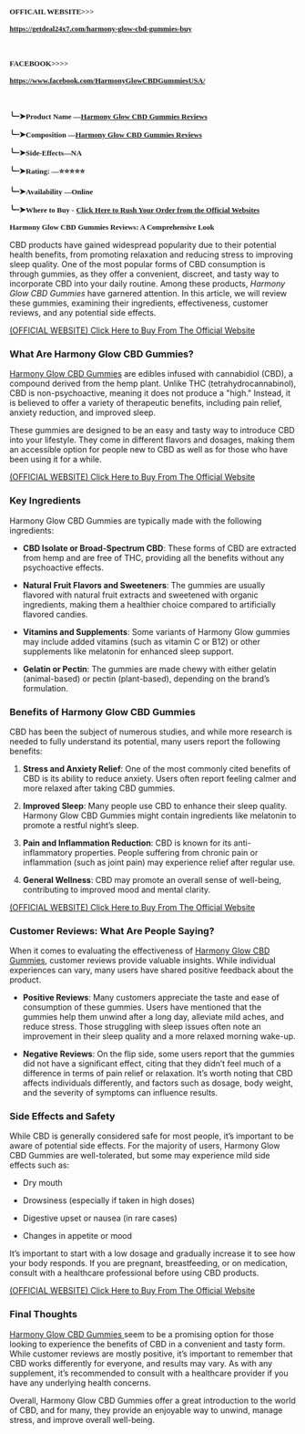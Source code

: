 <p><span style="font-family: Amiri;"><span style="font-size: small;"><strong>OFFICAIL WEBSITE&gt;&gt;&gt; </strong></span></span></p>
<p><span style="font-family: Amiri;"><span style="font-size: small;"><strong><a href="https://getdeal24x7.com/harmony-glow-cbd-gummies-buy">https://getdeal24x7.com/harmony-glow-cbd-gummies-buy</a> </strong></span></span></p>
<p><br /> </p>
<p><span style="font-family: Amiri;"><span style="font-size: small;"><strong>FACEBOOK&gt;&gt;&gt;&gt;</strong></span></span></p>
<p><span style="font-family: Amiri;"><span style="font-size: small;"><strong><a href="https://www.facebook.com/HarmonyGlowCBDGummiesUSA/">https://www.facebook.com/HarmonyGlowCBDGummiesUSA/</a> </strong></span></span></p>
<p><br /> </p>
<p><strong>╰┈➤<span style="font-family: Amiri;"><span style="font-size: small;">Product Name &mdash;<a href="https://www.facebook.com/HarmonyGlowCBDGummiesUSA/">Harmony Glow CBD Gummies Reviews</a></span></span></strong></p>
<p align="left"><strong>╰┈➤<span style="font-family: Amiri;"><span style="font-size: small;">Composition &mdash;<a href="https://www.facebook.com/HarmonyGlowCBDGummiesUSA/">Harmony Glow CBD Gummies Reviews</a></span></span></strong></p>
<p><strong>╰┈➤<span style="font-family: Amiri;"><span style="font-size: small;">Side-Effects&mdash;NA</span></span></strong></p>
<p><strong>╰┈➤<span style="font-family: Amiri;"><span style="font-size: small;">Rating: &mdash;⭐⭐⭐⭐⭐</span></span></strong></p>
<p><strong>╰┈➤<span style="font-family: Amiri;"><span style="font-size: small;">Availability &mdash;Online</span></span></strong></p>
<p><strong>╰┈➤<span style="font-family: Amiri;"><span style="font-size: small;">Where to Buy -</span></span></strong> <a href="https://www.facebook.com/HarmonyGlowCBDGummiesUSA/"><span style="font-family: Amiri;"><span style="font-size: small;"><strong> Click Here to Rush Your Order from the Official Websites</strong></span></span></a></p>
<p><strong><span style="font-family: Amiri;"><span style="font-size: small;">Harmony Glow CBD Gummies Reviews: A Comprehensive Look</span></span></strong></p>
<p>CBD products have gained widespread popularity due to their potential health benefits, from promoting relaxation and reducing stress to improving sleep quality. One of the most popular forms of CBD consumption is through gummies, as they offer a convenient, discreet, and tasty way to incorporate CBD into your daily routine. Among these products, <em>Harmony Glow CBD Gummies</em> have garnered attention. In this article, we will review these gummies, examining their ingredients, effectiveness, customer reviews, and any potential side effects.</p>
<p><a href="https://www.facebook.com/HarmonyGlowCBDGummiesUSA/">(OFFICIAL WEBSITE) Click Here to Buy From The Official Website</a></p>
<h3 class="western">What Are Harmony Glow CBD Gummies?</h3>
<p><a href="https://getdeal24x7.com/harmony-glow-cbd-gummies-buy">Harmony Glow CBD Gummies</a> are edibles infused with cannabidiol (CBD), a compound derived from the hemp plant. Unlike THC (tetrahydrocannabinol), CBD is non-psychoactive, meaning it does not produce a "high." Instead, it is believed to offer a variety of therapeutic benefits, including pain relief, anxiety reduction, and improved sleep.</p>
<p>These gummies are designed to be an easy and tasty way to introduce CBD into your lifestyle. They come in different flavors and dosages, making them an accessible option for people new to CBD as well as for those who have been using it for a while.</p>
<p><a href="https://www.facebook.com/HarmonyGlowCBDGummiesUSA/">(OFFICIAL WEBSITE) Click Here to Buy From The Official Website</a></p>
<h3 class="western">Key Ingredients</h3>
<p>Harmony Glow CBD Gummies are typically made with the following ingredients:</p>
<ul>
<li>
<p><strong>CBD Isolate or Broad-Spectrum CBD</strong>: These forms of CBD are extracted from hemp and are free of THC, providing all the benefits without any psychoactive effects.</p>
</li>
<li>
<p><strong>Natural Fruit Flavors and Sweeteners</strong>: The gummies are usually flavored with natural fruit extracts and sweetened with organic ingredients, making them a healthier choice compared to artificially flavored candies.</p>
</li>
<li>
<p><strong>Vitamins and Supplements</strong>: Some variants of Harmony Glow gummies may include added vitamins (such as vitamin C or B12) or other supplements like melatonin for enhanced sleep support.</p>
</li>
<li>
<p><strong>Gelatin or Pectin</strong>: The gummies are made chewy with either gelatin (animal-based) or pectin (plant-based), depending on the brand&rsquo;s formulation.</p>
</li>
</ul>
<h3 class="western">Benefits of Harmony Glow CBD Gummies</h3>
<p>CBD has been the subject of numerous studies, and while more research is needed to fully understand its potential, many users report the following benefits:</p>
<ol>
<li>
<p><strong>Stress and Anxiety Relief</strong>: One of the most commonly cited benefits of CBD is its ability to reduce anxiety. Users often report feeling calmer and more relaxed after taking CBD gummies.</p>
</li>
<li>
<p><strong>Improved Sleep</strong>: Many people use CBD to enhance their sleep quality. Harmony Glow CBD Gummies might contain ingredients like melatonin to promote a restful night&rsquo;s sleep.</p>
</li>
<li>
<p><strong>Pain and Inflammation Reduction</strong>: CBD is known for its anti-inflammatory properties. People suffering from chronic pain or inflammation (such as joint pain) may experience relief after regular use.</p>
</li>
<li>
<p><strong>General Wellness</strong>: CBD may promote an overall sense of well-being, contributing to improved mood and mental clarity.</p>
</li>
</ol>
<p><a href="https://www.facebook.com/HarmonyGlowCBDGummiesUSA/">(OFFICIAL WEBSITE) Click Here to Buy From The Official Website</a></p>
<h3 class="western">Customer Reviews: What Are People Saying?</h3>
<p>When it comes to evaluating the effectiveness of <a href="https://getdeal24x7.com/harmony-glow-cbd-gummies-buy">Harmony Glow CBD Gummies</a>, customer reviews provide valuable insights. While individual experiences can vary, many users have shared positive feedback about the product.</p>
<ul>
<li>
<p><strong>Positive Reviews</strong>: Many customers appreciate the taste and ease of consumption of these gummies. Users have mentioned that the gummies help them unwind after a long day, alleviate mild aches, and reduce stress. Those struggling with sleep issues often note an improvement in their sleep quality and a more relaxed morning wake-up.</p>
</li>
<li>
<p><strong>Negative Reviews</strong>: On the flip side, some users report that the gummies did not have a significant effect, citing that they didn&rsquo;t feel much of a difference in terms of pain relief or relaxation. It&rsquo;s worth noting that CBD affects individuals differently, and factors such as dosage, body weight, and the severity of symptoms can influence results.</p>
</li>
</ul>
<h3 class="western">Side Effects and Safety</h3>
<p>While CBD is generally considered safe for most people, it&rsquo;s important to be aware of potential side effects. For the majority of users, Harmony Glow CBD Gummies are well-tolerated, but some may experience mild side effects such as:</p>
<ul>
<li>
<p>Dry mouth</p>
</li>
<li>
<p>Drowsiness (especially if taken in high doses)</p>
</li>
<li>
<p>Digestive upset or nausea (in rare cases)</p>
</li>
<li>
<p>Changes in appetite or mood</p>
</li>
</ul>
<p>It&rsquo;s important to start with a low dosage and gradually increase it to see how your body responds. If you are pregnant, breastfeeding, or on medication, consult with a healthcare professional before using CBD products.</p>
<p><a href="https://www.facebook.com/HarmonyGlowCBDGummiesUSA/">(OFFICIAL WEBSITE) Click Here to Buy From The Official Website</a></p>
<h3 class="western">Final Thoughts</h3>
<p><a href="https://getdeal24x7.com/harmony-glow-cbd-gummies-buy">Harmony Glow CBD Gummies </a>seem to be a promising option for those looking to experience the benefits of CBD in a convenient and tasty form. While customer reviews are mostly positive, it&rsquo;s important to remember that CBD works differently for everyone, and results may vary. As with any supplement, it&rsquo;s recommended to consult with a healthcare provider if you have any underlying health concerns.</p>
<p>Overall, Harmony Glow CBD Gummies offer a great introduction to the world of CBD, and for many, they provide an enjoyable way to unwind, manage stress, and improve overall well-being.</p>
